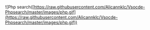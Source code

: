 ![Php search([https://raw.githubusercontent.com/Alicannklc/Vsocde-Phpsearch/master/images/php.gif](https://raw.githubusercontent.com/Alicannklc/Vsocde-Phpsearch/master/images/php.gif))
